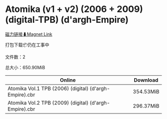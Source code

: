 # Atomika (v1 + v2) (2006 + 2009) (digital-TPB) (d'argh-Empire)

[磁力链接⬇Magnet Link](magnet:?xt=urn:btih:af014e829787d2eafc1fd483390af78d83af988a&dn=Atomika%20%28v1%20%2B%20v2%29%20%282006%20%2B%202009%29%20%28digital-TPB%29%20%28d%27argh-Empire%29)

打包下载📦仍在工事中

文件数：2

总大小：650.90MiB

Online | Download
--- | ---
Atomika Vol.1 TPB (2006) (digital) (d'argh-Empire).cbr | 354.53MiB
Atomika Vol.2 TPB (2009) (digital) (d'argh-Empire).cbr | 296.37MiB